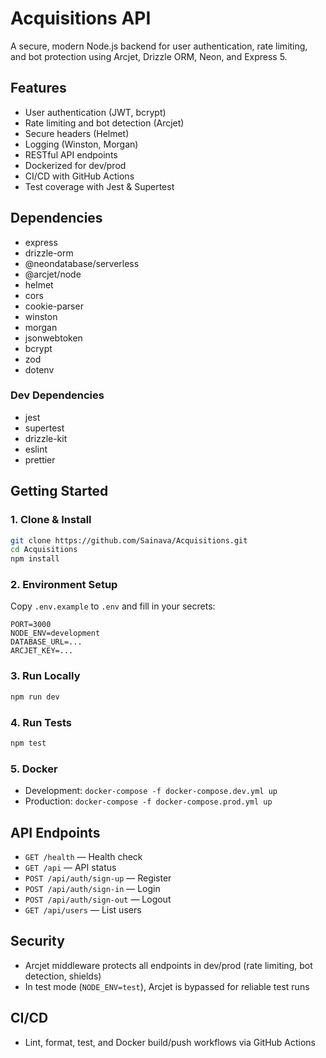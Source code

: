 # Acquisitions API

A secure, modern Node.js backend for user authentication, rate limiting, and bot protection using Arcjet, Drizzle ORM, Neon, and Express 5.

## Features

- User authentication (JWT, bcrypt)
- Rate limiting and bot detection (Arcjet)
- Secure headers (Helmet)
- Logging (Winston, Morgan)
- RESTful API endpoints
- Dockerized for dev/prod
- CI/CD with GitHub Actions
- Test coverage with Jest & Supertest

## Dependencies

- express
- drizzle-orm
- @neondatabase/serverless
- @arcjet/node
- helmet
- cors
- cookie-parser
- winston
- morgan
- jsonwebtoken
- bcrypt
- zod
- dotenv

### Dev Dependencies

- jest
- supertest
- drizzle-kit
- eslint
- prettier

## Getting Started

### 1. Clone & Install

```bash
git clone https://github.com/Sainava/Acquisitions.git
cd Acquisitions
npm install
```

### 2. Environment Setup

Copy `.env.example` to `.env` and fill in your secrets:

```
PORT=3000
NODE_ENV=development
DATABASE_URL=...
ARCJET_KEY=...
```

### 3. Run Locally

```bash
npm run dev
```

### 4. Run Tests

```bash
npm test
```

### 5. Docker

- Development: `docker-compose -f docker-compose.dev.yml up`
- Production: `docker-compose -f docker-compose.prod.yml up`

## API Endpoints

- `GET /health` — Health check
- `GET /api` — API status
- `POST /api/auth/sign-up` — Register
- `POST /api/auth/sign-in` — Login
- `POST /api/auth/sign-out` — Logout
- `GET /api/users` — List users

## Security

- Arcjet middleware protects all endpoints in dev/prod (rate limiting, bot detection, shields)
- In test mode (`NODE_ENV=test`), Arcjet is bypassed for reliable test runs

## CI/CD

- Lint, format, test, and Docker build/push workflows via GitHub Actions
